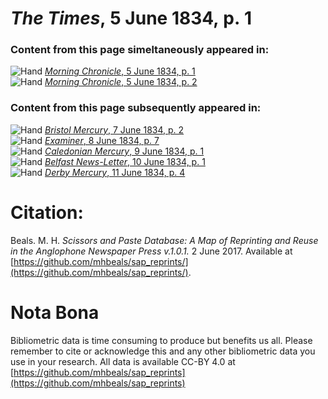 # *The Times*, 5 June 1834, p. 1  
  
### Content from this page simeltaneously appeared in:  
![Hand](http://scissorsandpaste.net/wp-content/uploads/2017/06/smallhandpointer.png) [*Morning Chronicle*, 5 June 1834, p. 1](https://mhbeals.github.io/sap_html/Morning-Chronicle/Morning-Chronicle-5-June-1834-p-1)  
![Hand](http://scissorsandpaste.net/wp-content/uploads/2017/06/smallhandpointer.png) [*Morning Chronicle*, 5 June 1834, p. 2](https://mhbeals.github.io/sap_html/Morning-Chronicle/Morning-Chronicle-5-June-1834-p-2)  
  
### Content from this page subsequently appeared in:  
![Hand](http://scissorsandpaste.net/wp-content/uploads/2017/06/smallhandpointer.png) [*Bristol Mercury*, 7 June 1834, p. 2](https://mhbeals.github.io/sap_html/Bristol-Mercury/Bristol-Mercury-7-June-1834-p-2)  
![Hand](http://scissorsandpaste.net/wp-content/uploads/2017/06/smallhandpointer.png) [*Examiner*, 8 June 1834, p. 7](https://mhbeals.github.io/sap_html/Examiner/Examiner-8-June-1834-p-7)  
![Hand](http://scissorsandpaste.net/wp-content/uploads/2017/06/smallhandpointer.png) [*Caledonian Mercury*, 9 June 1834, p. 1](https://mhbeals.github.io/sap_html/Caledonian-Mercury/Caledonian-Mercury-9-June-1834-p-1)  
![Hand](http://scissorsandpaste.net/wp-content/uploads/2017/06/smallhandpointer.png) [*Belfast News-Letter*, 10 June 1834, p. 1](https://mhbeals.github.io/sap_html/Belfast-News-Letter/Belfast-News-Letter-10-June-1834-p-1)  
![Hand](http://scissorsandpaste.net/wp-content/uploads/2017/06/smallhandpointer.png) [*Derby Mercury*, 11 June 1834, p. 4](https://mhbeals.github.io/sap_html/Derby-Mercury/Derby-Mercury-11-June-1834-p-4)  


# Citation: 

Beals. M. H. *Scissors and Paste Database: A Map of Reprinting and Reuse in the Anglophone Newspaper Press v.1.0.1.* 2 June 2017. Available at [https://github.com/mhbeals/sap_reprints/](https://github.com/mhbeals/sap_reprints/). 

# Nota Bona

Bibliometric data is time consuming to produce but benefits us all. Please remember to cite or acknowledge this and any other bibliometric data you use in your research. All data is available CC-BY 4.0 at [https://github.com/mhbeals/sap_reprints](https://github.com/mhbeals/sap_reprints)